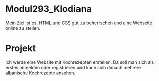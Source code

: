 # Modul293_Klodiana

Mein Ziel ist es, HTML und CSS gut zu beherrschen und eine Webseite online zu stellen.

# Projekt
Ich werde eine Website mit Kochrezepten erstellen. Da soll man sich als erstes anmelden oder registrieren und kann sich danach mehrere albanische Kochrezepte ansehen.
